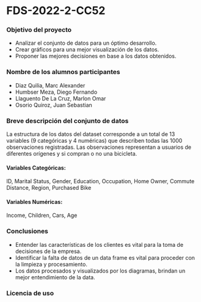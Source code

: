 # FDS-2022-2-CC52

### Objetivo del proyecto

- Analizar el conjunto de datos para un óptimo desarrollo. 
- Crear gráficos para una mejor visualización de los datos. 
- Proponer las mejores decisiones en base a los datos obtenidos.

### Nombre de los alumnos participantes

- Diaz Quilia, Marc Alexander
- Humbser Meza, Diego Fernando
- Llaguento De La Cruz, Marlon Omar
- Osorio Quiroz, Juan Sebastian

### Breve descripción del conjunto de datos

La estructura de los datos del dataset corresponde a un total de 13 variables (9 categóricas y 4 numéricas) que describen todas las 1000 observaciones registradas. Las observaciones representan a usuarios de diferentes orígenes y si compran o no una bicicleta.

#### Variables Categóricas:

ID, Marital Status, Gender, Education, Occupation, Home Owner, Commute Distance, Region, Purchased Bike

#### Variables Numéricas:

Income, Children, Cars, Age

### Conclusiones

- Entender las características de los clientes es vital para la toma de decisiones de la empresa.
- Identificar la falta de datos de un data frame es vital para proceder con la limpieza y procesamiento.
- Los datos procesados y visualizados por los diagramas, brindan un mejor entendimiento de la data.

### Licencia de uso
